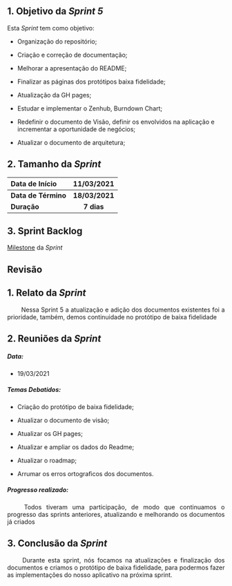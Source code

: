 ## 1. Objetivo da _Sprint 5_

<p align="justify">Esta <i>Sprint</i> tem como objetivo:</p>

- Organização do repositório;

- Criação e correção de documentação;

- Melhorar a apresentação do README;

- Finalizar as páginas dos protótipos baixa fidelidade;

- Atualização da GH pages;

- Estudar e implementar o Zenhub, Burndown Chart;

- Redefinir o documento de Visão, definir os envolvidos na aplicação e incrementar a oportunidade de negócios;

- Atualizar o documento de arquitetura;



## 2. Tamanho da _Sprint_

| Data de Início | 11/03/2021 |
|:--|:--:|
| **Data de Término** | **18/03/2021** |
| **Duração** | **7 dias** |


## 3. Sprint Backlog

[Milestone](https://github.com/fga-eps-mds/MDS-2020-2-G9/milestone/5) da _Sprint_

## Revisão

## 1. Relato da _Sprint_

<p align="justify">&emsp;&emsp; Nessa Sprint 5 a atualização e adição dos documentos existentes foi a prioridade, também, demos continuidade no protótipo de baixa fidelidade</p>


## 2. Reuniões da _Sprint_ 
##### Data:
- 19/03/2021

##### _Temas Debatidos:_

-  Criação do protótipo de baixa fidelidade;

-  Atualizar o documento de visão;

-  Atualizar os GH pages;

-  Atualizar e ampliar os dados do Readme;

-  Atualizar o roadmap;

-  Arrumar os erros ortograficos dos documentos.


##### Progresso realizado: 
<p align="justify">&emsp;&emsp; Todos tiveram uma participação, de modo que continuamos o progresso das sprints anteriores, atualizando e melhorando os documentos já criados</p>


## 3. Conclusão da _Sprint_
<p align="justify">&emsp;&emsp; Durante esta sprint, nós focamos na atualizações e finalização dos documentos e criamos o protótipo de baixa fidelidade, para podermos fazer as implementações do nosso aplicativo na próxima sprint.</p>